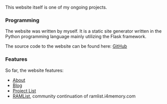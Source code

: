 This website itself is one of my ongoing projects.

### Programming
The website was written by myself. It is a static site generator written in the Python programming language mainly utilizing the Flask framework.

The source code to the website can be found here: [GitHub](https://github.com/ctcl-bregis/ctclsite-rust)

### Features

So far, the website features:
- [About](/about/)
- [Blog](/blog/)
- [Project List](/projects/)
- [RAMList](/ramlist/), community continuation of ramlist.i4memory.com
